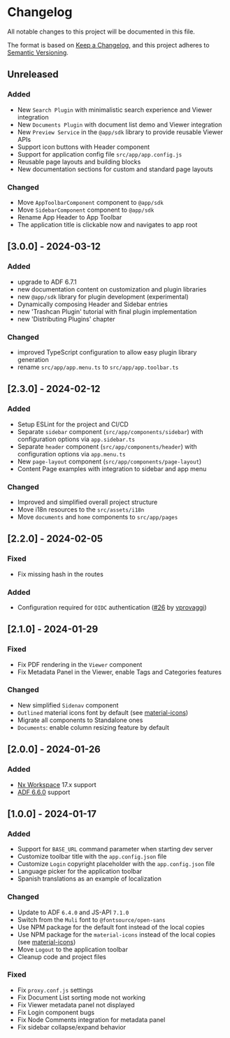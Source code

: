 # Changelog

All notable changes to this project will be documented in this file.

The format is based on [Keep a Changelog](https://keepachangelog.com/en/1.0.0/),
and this project adheres to [Semantic Versioning](https://semver.org/spec/v2.0.0.html).

## Unreleased

### Added

- New `Search Plugin` with minimalistic search experience and Viewer integration
- New `Documents Plugin` with document list demo and Viewer integration
- New `Preview Service` in the `@app/sdk` library to provide reusable Viewer APIs
- Support icon buttons with Header component
- Support for application config file `src/app/app.config.js`
- Reusable page layouts and building blocks
- New documentation sections for custom and standard page layouts

### Changed

- Move `AppToolbarComponent` component to `@app/sdk`
- Move `SidebarComponent` component to `@app/sdk`
- Rename App Header to App Toolbar
- The application title is clickable now and navigates to app root

## [3.0.0] - 2024-03-12

### Added

- upgrade to ADF 6.7.1
- new documentation content on customization and plugin libraries
- new `@app/sdk` library for plugin development (experimental)
- Dynamically composing Header and Sidebar entries
- new 'Trashcan Plugin' tutorial with final plugin implementation
- new 'Distributing Plugins' chapter

### Changed

- improved TypeScript configuration to allow easy plugin library generation
- rename `src/app/app.menu.ts` to `src/app/app.toolbar.ts`

## [2.3.0] - 2024-02-12

### Added

- Setup ESLint for the project and CI/CD
- Separate `sidebar` component (`src/app/components/sidebar`) with configuration options via `app.sidebar.ts`
- Separate `header` component (`src/app/components/header`) with configuration options via `app.menu.ts`
- New `page-layout` component (`src/app/components/page-layout`)
- Content Page examples with integration to sidebar and app menu

### Changed

- Improved and simplified overall project structure
- Move i18n resources to the `src/assets/i18n`
- Move `documents` and `home` components to `src/app/pages`

## [2.2.0] - 2024-02-05

### Fixed

- Fix missing hash in the routes

### Added

- Configuration required for `OIDC` authentication ([#26](https://github.com/DenysVuika/adf-starter-acs/pull/26) by [vprovaggi](https://github.com/vprovaggi))

## [2.1.0] - 2024-01-29

### Fixed

- Fix PDF rendering in the `Viewer` component
- Fix Metadata Panel in the Viewer, enable Tags and Categories features

### Changed

- New simplified `Sidenav` component
- `Outlined` material icons font by default (see [material-icons](https://github.com/marella/material-icons))
- Migrate all components to Standalone ones
- `Documents`: enable column resizing feature by default

## [2.0.0] - 2024-01-26

### Added

- [Nx Workspace](https://nx.dev/getting-started/intro) 17.x support
- [ADF 6.6.0](https://github.com/Alfresco/alfresco-ng2-components/releases/tag/6.6.0) support

## [1.0.0] - 2024-01-17

### Added

- Support for `BASE_URL` command parameter when starting dev server
- Customize toolbar title with the `app.config.json` file
- Customize `Login` copyright placeholder with the `app.config.json` file
- Language picker for the application toolbar
- Spanish translations as an example of localization

### Changed

- Update to ADF `6.4.0` and JS-API `7.1.0`
- Switch from the `Muli` font to `@fontsource/open-sans`
- Use NPM package for the default font instead of the local copies
- Use NPM package for the `material-icons` instead of the local copies (see [material-icons](https://github.com/marella/material-icons))
- Move `Logout` to the application toolbar
- Cleanup code and project files

### Fixed

- Fix `proxy.conf.js` settings
- Fix Document List sorting mode not working
- Fix Viewer metadata panel not displayed
- Fix Login component bugs
- Fix Node Comments integration for metadata panel
- Fix sidebar collapse/expand behavior
